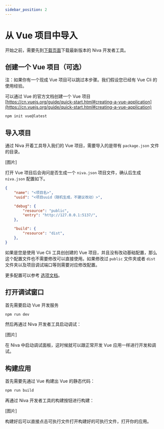 ```yaml
---
sidebar_position: 2
---
```


# 从 Vue 项目中导入

开始之前，需要先到[下载页面](https://github.com/bramblex/niva/releases)下载最新版本的 Niva 开发者工具。

## 创建一个 Vue 项目（可选）

注：如果你有一个现成 Vue 项目可以跳过本步骤。我们假设您已经有 Vue Cli 的使用经验。

可以通过 Vue 的官方文档创建一个 Vue 项目 [https://cn.vuejs.org/guide/quick-start.html#creating-a-vue-application](https://cn.vuejs.org/guide/quick-start.html#creating-a-vue-application)

```bash
npm init vue@latest
```

## 导入项目

通过 Niva 开着工具导入我们的 Vue 项目，需要导入的是带有 `package.json` 文件的目录。

[图片]

打开 Vue 项目后会询问是否生成一个 `niva.json` 项目文件，确认后生成 `niva.json` 配置如下。

```json
{
	"name": "<项目名>",
	"uuid": "<项目uuid（随机生成，不建议改动）>",

	"debug": {
		"resource": "public",
		"entry": "http://127.0.0.1:5137/",
	},

	"build": {
		"resource": "dist",
	},
}
```

如果是您是使用 Vue Cli 工具创创建的 Vue 项目，并且没有改动基础配置，那么这个配置文件也不需要修改可以直接使用。如果修改过 `public` 文件夹或者 `dist` 文件夹以及项目调试端口等则需要对应修改配置。

更多配置可以参考 [选项文档](/docs/options/project)。


## 打开调试窗口

首先需要启动 Vue 开发服务

```bash
npm run dev
```

然后再通过 Niva 开发者工具启动调试：

[图片]

在 Niva 中启动调试面板，这时候就可以跟正常开发 Vue 应用一样进行开发和调试。


## 构建应用

首先需要先通过 Vue 构建出 Vue 的静态代码：

```bash
npm run build
```

再通过 Niva 开发者工具的构建按钮进行构建：

[图片]

构建好后可以直接点击可执行文件打开构建好的可执行文件，打开你的应用。
